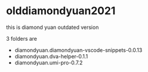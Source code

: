 # olddiamondyuan2021
this is diamond yuan outdated version

3 folders are
- diamondyuan.diamondyuan-vscode-snippets-0.0.13
- diamondyuan.dva-helper-0.1.1
- diamondyuan.umi-pro-0.7.2
